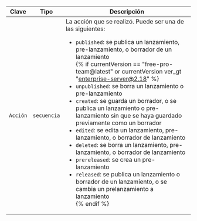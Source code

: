 | Clave    | Tipo        | Descripción                                                                                                                                                                                                                                                                                                                                  |
| -------- | ----------- | -------------------------------------------------------------------------------------------------------------------------------------------------------------------------------------------------------------------------------------------------------------------------------------------------------------------------------------------- |
| `Acción` | `secuencia` | La acción que se realizó. Puede ser una de las siguientes:<ul><li>`published`: se publica un lanzamiento, pre-lanzamiento, o borrador de un lanzamiento</li>{% if currentVersion == "free-pro-team@latest" or currentVersion ver_gt "enterprise-server@2.18" %}<li>`unpublished`: se borra un lanzamiento o pre-lanzamiento</li><li>`created`: se guarda un borrador, o se publica un lanzamiento o pre-lanzamiento sin que se haya guardado previamente como un borrador</li><li>`edited`: se edita un lanzamiento, pre-lanzamiento, o borrador de lanzamiento</li><li>`deleted`: se borra un lanzamiento, pre-lanzamiento, o borrador de lanzamiento</li><li>`prereleased`: se crea un pre-lanzamiento</li><li>`released`: se publica un lanzamiento o borrador de un lanzamiento, o se cambia un prelanzamiento a lanzamiento</li>{% endif %} |